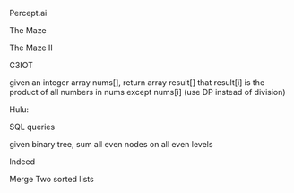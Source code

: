 Percept.ai

The Maze

The Maze II

C3IOT

given an integer array nums\[\], return array result\[\] that result\[i\] is the product of all numbers in nums except nums\[i\] \(use DP instead of division\)

Hulu:

SQL queries

given binary tree, sum all even nodes on all even levels

Indeed

Merge Two sorted lists

